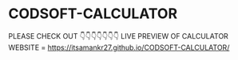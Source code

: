 # CODSOFT-CALCULATOR
PLEASE CHECK OUT 👇👇👇👇👇👇👇 LIVE PREVIEW OF CALCULATOR WEBSITE =
https://itsamankr27.github.io/CODSOFT-CALCULATOR/
